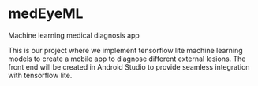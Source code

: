 # medEyeML
Machine learning medical diagnosis app

This is our project where we implement tensorflow lite machine learning models to create a mobile app to diagnose different external lesions. The front end will be created in Android Studio to provide seamless integration with tensorflow lite.
